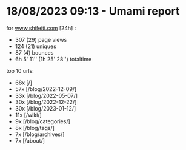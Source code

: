 # 18/08/2023 09:13 - Umami report
for www.shifeiti.com [24h] :

 - 307 (29) page views
 - 124 (21) uniques
 - 87 (4) bounces
 - 6h 5' 11'' (1h 25' 28'') totaltime


top 10 urls:
 - 68x [/]
 - 57x [/blog/2022-12-09/]
 - 33x [/blog/2022-05-07/]
 - 30x [/blog/2022-12-22/]
 - 30x [/blog/2023-01-12/]
 - 11x [/wiki/]
 - 9x [/blog/categories/]
 - 8x [/blog/tags/]
 - 7x [/blog/archives/]
 - 7x [/about/]


